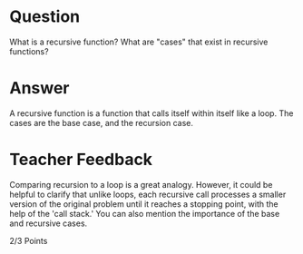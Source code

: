 # Question

What is a recursive function? What are "cases" that exist in recursive functions?

# Answer
A recursive function is a function that calls itself within itself like a loop. The cases are the base case, and the recursion case.

# Teacher Feedback
Comparing recursion to a loop is a great analogy. However, it could be helpful to clarify that unlike loops, each recursive call processes a smaller version of the original problem until it reaches a stopping point, with the help of the 'call stack.' You can also mention the importance of the base and recursive cases.

2/3 Points